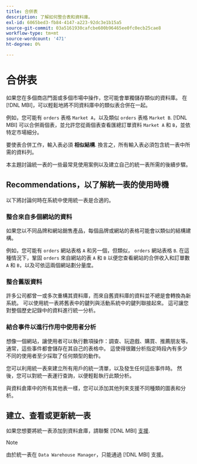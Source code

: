 ```yaml
---
title: 合併表
description: 了解如何整合表和資料庫。
exl-id: 6065bed3-fb84-4147-a223-92dc3e1b15a5
source-git-commit: 03a5161930cafcbe600b96465ee0fc0ecb25cae8
workflow-type: tm+mt
source-wordcount: '471'
ht-degree: 0%

---
```


# 合併表

如果您在多個商店門面或多個市場中操作，您可能會單獨儲存類似的資料庫。 在 [!DNL MBI]，可以輕鬆地將不同資料庫中的類似表合併在一起。

例如，您可能有 `orders` 表格 `Market A`，以及類似 `orders` 表格 `Market B`. [!DNL MBI] 可以合併兩個表，並允許您從兩個表查看匯總訂單資料 `Market A` 和 `B`，並依特定市場細分。

要使表合併工作，輸入表必須 **相似結構**. 換言之，所有輸入表必須包含統一表中所需的資料列。

本主題討論統一表的一些最常見使用案例以及建立自己的統一表所需的後續步驟。

## Recommendations，以了解統一表的使用時機

以下將討論何時在系統中使用統一表是合適的。

### 整合來自多個網站的資料

如果您以不同品牌和網站銷售產品，每個品牌或網站的表格可能會以類似的結構建構。

例如，您可能有 `orders` 網站表格 `A` 和另一個，但類似， `orders` 網站表格 `B`. 在這種情況下，鞏固 `orders` 來自網站的表 `A` 和 `B` 以便您查看網站的合併收入和訂單數 `A` 和 `B`，以及可依這兩個網站劃分量度。

### 整合舊版資料

許多公司都曾一或多次重構其資料庫，而來自舊資料庫的資料並不總是會轉換為新系統。 可以使用統一表將舊表中的鍵列與活動系統中的鍵列聯接起來。 這可讓您對整個歷史記錄中的資料進行統一分析。

### 結合事件以進行作用中使用者分析

想像一個網站，讓使用者可以執行數項操作：調查、玩遊戲、購買、推薦朋友等。 通常，這些事件都會儲存在其自己的表格中。 這使得很難分析指定時段內有多少不同的使用者至少採取了任何類型的動作。

您可以利用統一表來建立所有用戶的統一清單，以及發生任何這些事件時。 然後，您可以對統一表運行查詢，以便輕鬆執行此類分析。

與資料倉庫中的所有其他表一樣，您可以添加其他列來支援不同種類的圖表和分析。

## 建立、查看或更新統一表

如果您想要將統一表添加到資料倉庫，請聯繫 [!DNL MBI] [支援](../guide-overview.md).

>[!NOTE]
>
>由於統一表在 `Data Warehouse Manager`，只能通過 [!DNL MBI] 支援。

